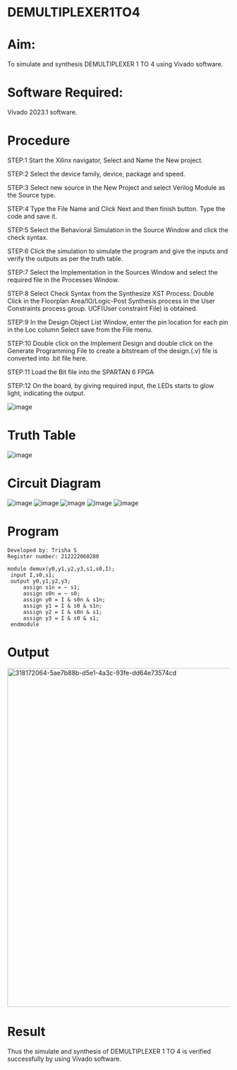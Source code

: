 # DEMULTIPLEXER1TO4
# Aim:
To simulate and synthesis DEMULTIPLEXER 1 TO 4 using Vivado software.
# Software Required:
Vivado 2023.1 software.
# Procedure 
STEP:1 Start the Xilinx navigator, Select and Name the New project.

STEP:2 Select the device family, device, package and speed.

STEP:3 Select new source in the New Project and select Verilog Module as the Source type.

STEP:4 Type the File Name and Click Next and then finish button. Type the code and save it.

STEP:5 Select the Behavioral Simulation in the Source Window and click the check syntax.

STEP:6 Click the simulation to simulate the program and give the inputs and verify the outputs as per the truth table.

STEP:7 Select the Implementation in the Sources Window and select the required file in the Processes Window.

STEP:8 Select Check Syntax from the Synthesize XST Process. Double Click in the Floorplan Area/IO/Logic-Post Synthesis process in the User Constraints process group. UCF(User constraint File) is obtained.

STEP:9 In the Design Object List Window, enter the pin location for each pin in the Loc column Select save from the File menu.

STEP:10 Double click on the Implement Design and double click on the Generate Programming File to create a bitstream of the design.(.v) file is converted into .bit file here.

STEP:11 Load the Bit file into the SPARTAN 6 FPGA

STEP:12 On the board, by giving required input, the LEDs starts to glow light, indicating the output.

![image](https://github.com/RESMIRNAIR/DEMULTIPLEXER1TO4/assets/154305926/b6d81e6c-81ec-4f91-ae42-832a68f8facc)
# Truth Table
![image](https://github.com/RESMIRNAIR/DEMULTIPLEXER1TO4/assets/154305926/bb0a83c7-b4f3-463b-b422-f2ff65b1a0ee)
# Circuit Diagram
![image](https://github.com/RESMIRNAIR/DEMULTIPLEXER1TO4/assets/154305926/dcd56444-97dd-454b-bddf-c7472c4af1de)
![image](https://github.com/RESMIRNAIR/DEMULTIPLEXER1TO4/assets/154305926/03fbbbdf-8ae3-4653-8047-7d4cbf555ccb)
![image](https://github.com/RESMIRNAIR/DEMULTIPLEXER1TO4/assets/154305926/f48cc07d-c76f-4d1c-8907-11e99711b751)
![image](https://github.com/RESMIRNAIR/DEMULTIPLEXER1TO4/assets/154305926/a3075cf9-55ba-4478-b20c-c7128badef04)
![image](https://github.com/RESMIRNAIR/DEMULTIPLEXER1TO4/assets/154305926/e07386db-69b3-4a5f-945f-b38929b801ea)
# Program
 ```
Developed by: Trisha S
Register number: 212222060280
```
```
module demux(y0,y1,y2,y3,s1,s0,I);
 input I,s0,s1;
 output y0,y1,y2,y3;
     assign s1n = ~ s1;
     assign s0n = ~ s0;
     assign y0 = I & s0n & s1n;
     assign y1 = I & s0 & s1n;
     assign y2 = I & s0n & s1;
     assign y3 = I & s0 & s1;
 endmodule
```
# Output
<img width="768" alt="318172064-5ae7b88b-d5e1-4a3c-93fe-dd64e73574cd" src="https://github.com/trishasailendran/DEMULTIPLEXER1TO4/assets/87655678/b85cee91-2655-4673-aa17-e3dbb0da80c4">

# Result
Thus the simulate and synthesis of DEMULTIPLEXER 1 TO 4 is verified successfully by using Vivado software.

